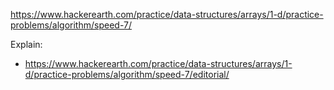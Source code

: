 https://www.hackerearth.com/practice/data-structures/arrays/1-d/practice-problems/algorithm/speed-7/

Explain:

- https://www.hackerearth.com/practice/data-structures/arrays/1-d/practice-problems/algorithm/speed-7/editorial/
